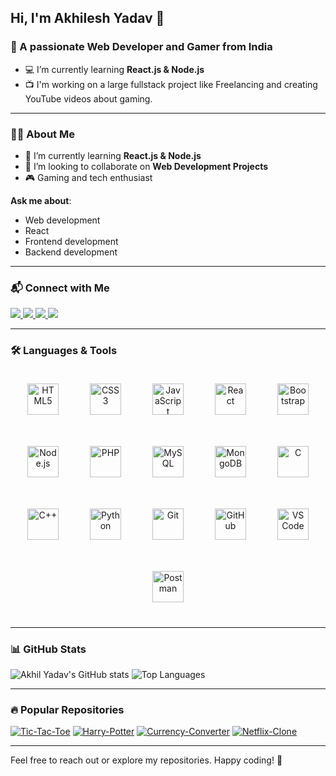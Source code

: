 ## Hi, I'm Akhilesh Yadav 👋

### 🌟 A passionate Web Developer and Gamer from India

- 💻 I’m currently learning **React.js & Node.js**
- 📺 I'm working on a large fullstack project like Freelancing and creating YouTube videos about gaming.

---

### 👨‍💻 About Me
- 🌱 I’m currently learning **React.js & Node.js**
- 👯 I’m looking to collaborate on **Web Development Projects**
- 🎮 Gaming and tech enthusiast

**Ask me about**:
- Web development
- React
- Frontend development
- Backend development

---

### 📬 Connect with Me
<p align="left">
  <a href="mailto:yadavakhil766@gmail.com" target="_blank">
    <img src="https://img.shields.io/badge/Gmail-D14836?style=for-the-badge&logo=gmail&logoColor=white" />
  </a>
  <a href="https://www.linkedin.com/in/akhilesh-yadav-5a0955310?utm_source=share&utm_campaign=share_via&utm_content=profile&utm_medium=android_app" target="_blank">
    <img src="https://img.shields.io/badge/LinkedIn-0077B5?style=for-the-badge&logo=linkedin&logoColor=white" />
  </a>
  <a href="https://www.instagram.com/akhil_yadav972?igsh=MW14NGMxOTY3ZTh0ZA==" target="_blank">
    <img src="https://img.shields.io/badge/Instagram-E4405F?style=for-the-badge&logo=instagram&logoColor=white" />
  </a>
  <a href="https://youtube.com/@lordakhilgaming3375?si=DerW7D2QPkekufQV" target="_blank">
    <img src="https://img.shields.io/badge/YouTube-FF0000?style=for-the-badge&logo=youtube&logoColor=white" />
  </a>
</p>

---

### 🛠️ Languages & Tools
<div align="center" style="padding: 20px; display: flex; flex-wrap: wrap; justify-content: center; gap: 50px; margin-bottom: 20px;">
        <!-- Frontend -->
          <img width="50" height="50" src="https://img.icons8.com/color/48/html-5--v1.png" alt="HTML5"/>
          <img width="50" height="50" src="https://img.icons8.com/color/48/css3.png" alt="CSS3"/>
          <img width="50" height="50" src="https://img.icons8.com/color/48/javascript--v1.png" alt="JavaScript"/>
          <img width="50" height="50" src="https://img.icons8.com/office/48/react.png" alt="React"/>
          <img width="50" height="50" src="https://img.icons8.com/color/48/bootstrap.png" alt="Bootstrap"/>
        <!-- Backend -->
          <img width="50" height="50" src="https://img.icons8.com/color/48/nodejs.png" alt="Node.js"/>
          <img width="50" height="50" src="https://img.icons8.com/officel/48/php-logo.png" alt="PHP"/>
          <img width="50" height="50" src="https://img.icons8.com/color/48/mysql-logo.png" alt="MySQL"/>
          <img width="50" height="50" src="https://img.icons8.com/external-tal-revivo-color-tal-revivo/48/external-mongodb-a-cross-platform-document-oriented-database-program-logo-color-tal-revivo.png" alt="MongoDB"/>
        <!-- </div> -->
        <!-- Programming Languages -->
          <img width="50" height="50" src="https://img.icons8.com/color/48/c-programming.png" alt="C"/>
          <img width="50" height="50" src="https://img.icons8.com/color/48/c-plus-plus-logo.png" alt="C++"/>
          <img width="50" height="50" src="https://img.icons8.com/color/48/python--v1.png" alt="Python"/>
        <!-- Tools -->
          <img width="50" height="50" src="https://img.icons8.com/color/48/git.png" alt="Git"/>
          <img width="50" height="50" src="https://img.icons8.com/fluency/48/github.png" alt="GitHub"/>
          <img width="50" height="50" src="https://img.icons8.com/color/48/visual-studio-code-2019.png" alt="VS Code"/>
          <img width="50" height="50" src="https://img.icons8.com/external-tal-revivo-color-tal-revivo/48/external-postman-is-the-only-complete-api-development-environment-logo-color-tal-revivo.png" alt="Postman"/>
        </div>
      </div>
      
---

### 📊 GitHub Stats
<p align="left">
  <img src="https://github-readme-stats.vercel.app/api?username=YaadavAkhilesh&show_icons=true&theme=radical" alt="Akhil Yadav's GitHub stats" />
  <img src="https://github-readme-stats.vercel.app/api/top-langs/?username=YaadavAkhilesh&layout=compact&theme=radical" alt="Top Languages" />
</p>

---

### 🔥 Popular Repositories
[![Tic-Tac-Toe](https://github-readme-stats.vercel.app/api/pin/?username=YaadavAkhilesh&repo=Tic-Tac-Toe&theme=radical)](https://github.com/YaadavAkhilesh/Tic-Tac-Toe)
[![Harry-Potter](https://github-readme-stats.vercel.app/api/pin/?username=YaadavAkhilesh&repo=Harry-Potter&theme=radical)](https://github.com/YaadavAkhilesh/Harry-Potter)
[![Currency-Converter](https://github-readme-stats.vercel.app/api/pin/?username=YaadavAkhilesh&repo=Currency-Converter&theme=radical)](https://github.com/YaadavAkhilesh/Currency-Converter)
[![Netflix-Clone](https://github-readme-stats.vercel.app/api/pin/?username=YaadavAkhilesh&repo=Netflix-Clone&theme=radical)](https://github.com/YaadavAkhilesh/Netflix-Clone)

---

Feel free to reach out or explore my repositories. Happy coding! 🎉
